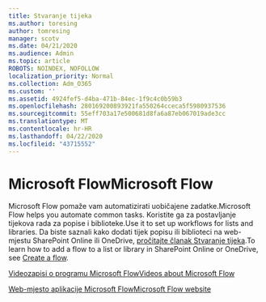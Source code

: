 ```yaml
---
title: Stvaranje tijeka
ms.author: toresing
author: tomresing
manager: scotv
ms.date: 04/21/2020
ms.audience: Admin
ms.topic: article
ROBOTS: NOINDEX, NOFOLLOW
localization_priority: Normal
ms.collection: Adm_O365
ms.custom: ''
ms.assetid: 4924fef5-d4ba-471b-84ec-1f9c4c0b59b3
ms.openlocfilehash: 280169200893921fa550264cceca5f5980937536
ms.sourcegitcommit: 55eff703a17e500681d8fa6a87eb067019ade3cc
ms.translationtype: MT
ms.contentlocale: hr-HR
ms.lasthandoff: 04/22/2020
ms.locfileid: "43715552"
---
```

# <a name="microsoft-flow"></a><span data-ttu-id="ecf95-102">Microsoft Flow</span><span class="sxs-lookup"><span data-stu-id="ecf95-102">Microsoft Flow</span></span>

<span data-ttu-id="ecf95-103">Microsoft Flow pomaže vam automatizirati uobičajene zadatke.</span><span class="sxs-lookup"><span data-stu-id="ecf95-103">Microsoft Flow helps you automate common tasks.</span></span> <span data-ttu-id="ecf95-104">Koristite ga za postavljanje tijekova rada za popise i biblioteke.</span><span class="sxs-lookup"><span data-stu-id="ecf95-104">Use it to set up workflows for lists and libraries.</span></span> <span data-ttu-id="ecf95-105">Da biste saznali kako dodati tijek popisu ili biblioteci na web-mjestu SharePoint Online ili OneDrive, [pročitajte članak Stvaranje tijeka](https://go.microsoft.com/fwlink/?linkid=869408).</span><span class="sxs-lookup"><span data-stu-id="ecf95-105">To learn how to add a flow to a list or library in SharePoint Online or OneDrive, see [Create a flow](https://go.microsoft.com/fwlink/?linkid=869408).</span></span>
  
[<span data-ttu-id="ecf95-106">Videozapisi o programu Microsoft Flow</span><span class="sxs-lookup"><span data-stu-id="ecf95-106">Videos about Microsoft Flow</span></span>](https://go.microsoft.com/fwlink/?linkid=864641)
  
[<span data-ttu-id="ecf95-107">Web-mjesto aplikacije Microsoft Flow</span><span class="sxs-lookup"><span data-stu-id="ecf95-107">Microsoft Flow website</span></span>](https://go.microsoft.com/fwlink/?linkid=864642)
  

